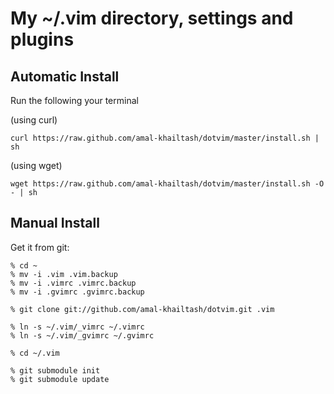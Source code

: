 # My ~/.vim directory, settings and plugins

## Automatic Install

Run the following your terminal

(using curl)

    curl https://raw.github.com/amal-khailtash/dotvim/master/install.sh | sh

(using wget)

    wget https://raw.github.com/amal-khailtash/dotvim/master/install.sh -O - | sh

## Manual Install

Get it from git:

    % cd ~
    % mv -i .vim .vim.backup
    % mv -i .vimrc .vimrc.backup
    % mv -i .gvimrc .gvimrc.backup
    
    % git clone git://github.com/amal-khailtash/dotvim.git .vim
    
    % ln -s ~/.vim/_vimrc ~/.vimrc
    % ln -s ~/.vim/_gvimrc ~/.gvimrc
    
    % cd ~/.vim
    
    % git submodule init
    % git submodule update

